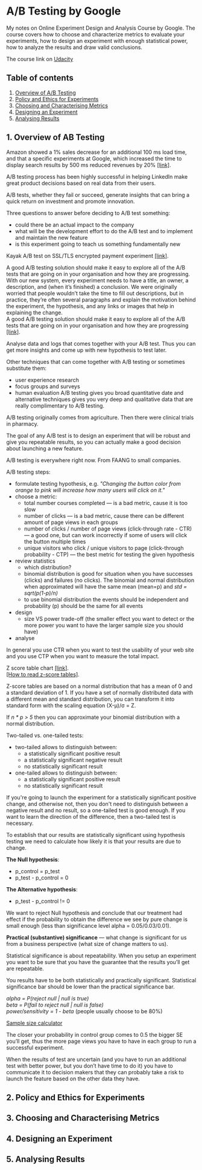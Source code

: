 # A/B Testing by Google
My notes on Online Experiment Design and Analysis Course by Google. The course covers how to choose and characterize metrics to evaluate your experiments, how to design an experiment with enough statistical power, how to analyze the results and draw valid conclusions.  

The course link on [Udacity](https://www.udacity.com/course/ab-testing--ud257?autoenroll=true)  

## Table of contents
1. [Overview of A/B Testing](#1-overview-of-ab-testing)
2. [Policy and Ethics for Experiments](#2-policy-and-ethics-for-experiments)
3. [Choosing and Characterising Metrics](#3-choosing-and-characterising-metrics)
4. [Designing an Experiment](#4-designing-an-experiment)
5. [Analysing Results](#5-analysing-results)  

## 1. Overview of AB Testing  
Amazon showed a 1% sales decrease for an additional 100 ms load time, and that a specific experiments at Google, which increased the time to display search results by 500 ms reduced revenues by 20% [[link]](https://www.exp-platform.com/Documents/GuideControlledExperiments.pdf).  

A/B testing process has been highly successful in helping LinkedIn make great product decisions based on real data from their users.

A/B tests, whether they fail or succeed, generate insights that can bring a quick return on investment and promote innovation.

Three questions to answer before deciding to A/B test something:
- could there be an actual impact to the company
- what will be the development effort to do the A/B test and to implement and maintain the new feature
- is this experiment going to teach us something fundamentally new

Kayak A/B test on SSL/TLS encrypted payment experiment [[link]](https://apptimize.com/blog/2014/03/kayaks-most-interesting-ab-test/). 

A good A/B testing solution should make it easy to explore all of the A/B tests that are going on in your organisation and how they are progressing. With our new system, every experiment needs to have a title, an owner, a description, and (when it’s finished) a conclusion. We were originally worried that people wouldn’t take the time to fill out descriptions, but in practice, they’re often several paragraphs and explain the motivation behind the experiment, the hypothesis, and any links or images that help in explaining the change.  
A good A/B testing solution should make it easy to explore all of the A/B tests that are going on in your organisation and how they are progressing [[link]](https://apptimize.com/blog/2014/07/how-khan-academy-uses-ab-testing-to-improve-student-learning/). 

Analyse data and logs that comes together with your A/B test. Thus you can get more insights and come up with new hypothesis to test later. 

Other techniques that can come together with A/B testing or sometimes substitute them:
- user experience research
- focus groups and surveys
- human evaluation
A/B testing gives you broad quantitative date and alternative techniques gives you very deep and qualitative data that are really complimentary to A/B testing. 

A/B testing originally comes from agriculture. Then there were clinical trials in pharmacy. 

The goal of any A/B test is to design an experiment that will be robust and give you repeatable results, so you can actually make a good decision about launching a new feature. 

A/B testing is everywhere right now. From FAANG to small companies. 

A/B testing steps:
- formulate testing hypothesis, e.g. *"Changing the button color from orange to pink will increase how many users will click on it."*
- choose a metric:
    - total number courses completed — is a bad metric, cause it is too slow
    - number of clicks — is a bad metric, cause there can be different amount of page views in each groups
    - number of clicks / number of page views (click-through rate - CTR) — a good one, but can work incorrectly if some of users will click the button multiple times
    - unique visitors who click / unique visitors to page (click-through probability - CTP) — the best metric for testing the given hypothesis
- review statistics
    - which distribution?
    - binomial distribution is good for situation when you have successes (clicks) and failures (no clicks). The binomial and normal distribution when approximated will have the same mean (mean=p) and *std = sqrt(p(1-p)/n)*
    - to use binomial distribution the events should be independent and probability (p) should be the same for all events
- design
    - size VS power trade-off (the smaller effect you want to detect or the more power you want to have the larger sample size you should have)
- analyse

In general you use CTR when you want to test the usability of your web site and you use CTP when you want to measure the total impact. 

Z score table chart [[link]](https://www2.math.upenn.edu/~chhays/zscoretable.pdf).  
[[How to read z-score tables]](https://www.had2know.org/academics/normal-distribution-table-z-scores.html). 

Z-score tables are based on a normal distribution that has a mean of 0 and a standard deviation of 1. If you have a set of normally distributed data with a different mean and standard distribution, you can transform it into standard form with the scaling equation (X-μ)/σ = Z.   


If *n \* p > 5* then you can approximate your binomial distribution with a normal distribution. 

Two-tailed vs. one-tailed tests:
- two-tailed allows to distinguish between:
    - a statistically significant positive result
    - a statistically significant negative result
    - no statistically significant result
- one-tailed allows to distinguish between:
    - a statistically significant positive result
    - no statistically significant result

If you're going to launch the experiment for a statistically significant positive change, and otherwise not, then you don't need to distinguish between a negative result and no result, so a one-tailed test is good enough. If you want to learn the direction of the difference, then a two-tailed test is necessary.

To establish that our results are statistically significant using hypothesis testing we need to calculate how likely it is that your results are due to change. 

**The Null hypothesis**:
- p_control = p_test
- p_test - p_control = 0

**The Alternative hypothesis**:
- p_test - p_control != 0

We want to reject Null hypothesis and conclude that our treatment had effect if the probability to obtain the difference we see by pure change is small enough (less than significance level alpha = 0.05/0.03/0.01). 

**Practical (substantive) significance** — what change is significant for us from a business perspective (what size of change matters to us).  

Statistical significance is about repeatability. When you setup an experiment you want to be sure that you have the guarantee that the results you’ll get are repeatable. 

You results have to be both statistically and practically significant. Statistical significance bar should be lower than the practical significance bar. 

*alpha = P(reject null | null is true)*    
*beta = P(fail to reject null | null is false)*   
*power/sensitivity = 1 - beta* (people usually choose to be 80%)  

[Sample size calculator](https://www.evanmiller.org/ab-testing/sample-size.html)

The closer your probability in control group comes to 0.5 the bigger SE you’ll get, thus the more page views you have to have in each group to run a successful experiment.  

When the results of test are uncertain (and you have to run an additional test with better power, but you don’t have time to do it) you have to communicate it to decision makers that they can probably take a risk to launch the feature based on the other data they have. 









## 2. Policy and Ethics for Experiments
## 3. Choosing and Characterising Metrics
## 4. Designing an Experiment
## 5. Analysing Results

